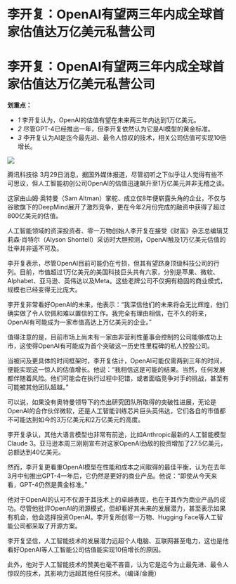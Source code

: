 # 李开复：OpenAI有望两三年内成全球首家估值达万亿美元私营公司

# 李开复：OpenAI有望两三年内成全球首家估值达万亿美元私营公司

**划重点：**

  * _1_ 李开复认为，OpenAI的估值有望在未来两三年内达到1万亿美元。
  * _2_ 尽管GPT-4已经推出一年，但李开复依然认为它是AI模型的黄金标准。
  * _3_ 李开复认为AI是迄今最先进、最令人惊叹的技术，相关公司估值可实现10倍增长。

![](https://inews.gtimg.com/om_bt/OOF3NLLe9iFiyYeG61AAQIjk2pyYhgOuCFxcY_uTChuM0AA/1000)

腾讯科技徐 3月29日消息，据国外媒体报道，尽管初听之下似乎让人觉得有些不可思议，但人工智能初创公司OpenAI的估值迅速飙升至1万亿美元并非无稽之谈。

这家由山姆·奥特曼（Sam
Altman）掌舵、成立仅8年便崭露头角的企业，不仅与谷歌旗下的DeepMind展开了激烈竞争，更在今年2月份完成的融资中获得了超过800亿美元的估值。

人工智能领域的资深投资者、零一万物创始人李开复在接受《财富》杂志总编辑艾莉森·肖特尔（Alyson
Shontell）采访时大胆预测，OpenAI触及1万亿美元估值的壮举并非遥不可及。

李开复表示，尽管OpenAI目前可能仍在亏损，但其有望跻身顶级科技公司的行列。目前，市值超过1万亿美元的美国科技巨头共有六家，分别是苹果、微软、Alphabet、亚马逊、英伟达以及Meta。这些老牌公司不仅拥有稳固的商业模式，规模也已经变得无比庞大。

李开复非常看好OpenAI的未来，他表示：“我深信他们的未来将会无比辉煌，他们确实做了令人钦佩和难以置信的工作。我完全有理由相信，在不久的将来，OpenAI有可能成为一家市值高达上万亿美元的企业。”

值得注意的是，目前市场上尚未有一家由非营利性董事会控制的公司能够成功上市，这使得OpenAI有可能成为首个突破这一历史性里程碑的私人控股公司。

当被问及更具体的时间框架时，李开复估计，OpenAI可能仅需两到三年的时间，便能实现这一惊人的估值增长。他说：“我相信这是可能的结果。当然，任何发展都伴随着风险。他们可能会在执行过程中犯错，或者面临竞争对手的挑战，甚至有可能被其他团队超越。”

可以说，如果没有奥特曼领导下的杰出研究团队所取得的突破性进展，无论是OpenAI的合作伙伴微软，还是人工智能训练芯片巨头英伟达，它们各自的市值都不可能达到如今的3万亿美元和2万亿美元的高度。

李开复承认，其他大语言模型也非常有前途，比如Anthropic最新的人工智能模型Claude
3。亚马逊本周三刚刚宣布对这家OpenAI劲敌的投资增加了27.5亿美元，总额达到40亿美元。

然而，李开复更看重OpenAI模型在性能和成本之间取得的最佳平衡，认为在去年3月中旬推出GPT-4一年后，它仍然是更好的商业产品。他说：“即使从今天来看，GPT-4仍然是黄金标准。”

他对于OpenAI的认可不仅源于其技术上的卓越表现，也在于其作为商业产品的成功。尽管他批评OpenAI的闭源模式，但却看好其未来的发展潜力，甚至表示如果有机会，他会选择投资OpenAI。李开复所创零一万物、Hugging
Face等人工智能公司都采取了开源方案。

李开复坚信，人工智能技术的发展潜力远超个人电脑、互联网甚至电力，这也是他看好OpenAI等人工智能公司估值能实现10倍增长的原因。

此外，他对于人工智能技术的赞美也毫不吝啬，认为它是迄今为止最先进、最令人惊叹的技术，其影响力远超其他任何技术。（编译/金鹿）

